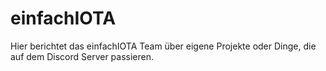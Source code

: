 <!--
---article_info
title: einfachIOTA
author: [Author]
reviews: [reviewer_1, reviewer_2]
---
-->

# einfachIOTA

Hier berichtet das einfachIOTA Team über eigene Projekte oder Dinge, die auf dem Discord Server passieren. 
